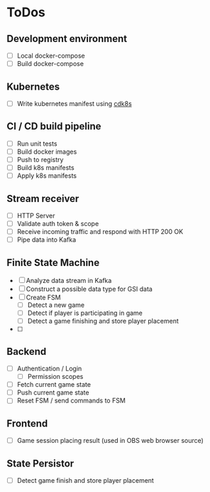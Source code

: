 # ToDos

## Development environment

- [ ] Local docker-compose
- [ ] Build docker-compose

## Kubernetes

- [ ] Write kubernetes manifest using [cdk8s](https://cdk8s.io/)

## CI / CD build pipeline

- [ ] Run unit tests
- [ ] Build docker images
- [ ] Push to registry
- [ ] Build k8s manifests
- [ ] Apply k8s manifests

## Stream receiver

- [ ] HTTP Server
- [ ] Validate auth token & scope
- [ ] Receive incoming traffic and respond with HTTP 200 OK
- [ ] Pipe data into Kafka

## Finite State Machine

- [ ] Analyze data stream in Kafka
- [ ] Construct a possible data type for GSI data
- [ ] Create FSM
  - [ ] Detect a new game
  - [ ] Detect if player is participating in game
  - [ ] Detect a game finishing and store player placement
- [ ]

## Backend

- [ ] Authentication / Login
  - [ ] Permission scopes
- [ ] Fetch current game state
- [ ] Push current game state
- [ ] Reset FSM / send commands to FSM

## Frontend

- [ ] Game session placing result (used in OBS web browser source)

## State Persistor

- [ ] Detect game finish and store player placement

